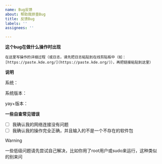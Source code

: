 ```yaml
---
name: Bug反馈
about: 帮助我排查Bug
title: 反馈Bug
labels: ''
assignees: ''

---
```


**这个bug在做什么操作时出现**

```
在这里写操作的详细过程（或日志，请先把日志粘贴到在线剪贴板中（如：[https://paste.kde.org/](https://paste.kde.org/)），再把链接粘贴到这里）
```

**说明**

系统：

系统版本：

yay+版本：

**一些自查常见错误**

- [ ] 我确认我的网络连接没有问题
- [ ] 我确认我的操作完全正确，并且输入的不是一个不存在的软件包

> [!WARNING]
> 一些低级问题请先尝试自己解决，比如你用了root用户或sudo来运行，这种类似的别来问
